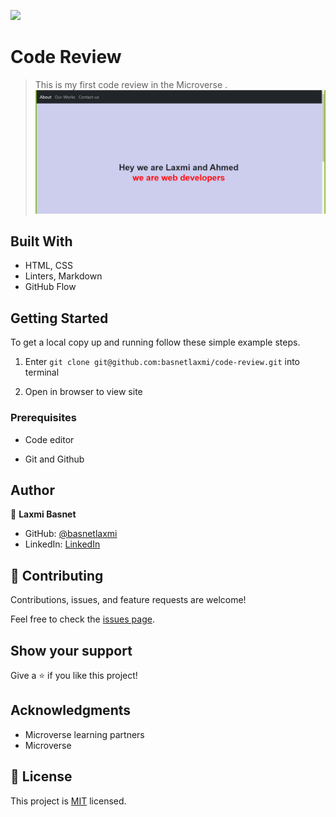![](https://img.shields.io/badge/Microverse-blueviolet)

# Code Review

> This is my first code review in the Microverse . 
![screenshot](./images/screenshot.PNG)

## Built With

- HTML, CSS
- Linters, Markdown
- GitHub Flow 

## Getting Started

To get a local copy up and running follow these simple example steps.

1) Enter `git clone git@github.com:basnetlaxmi/code-review.git` into terminal

2) Open in browser to view site


### Prerequisites

- Code editor

- Git and Github

## Author

👤 **Laxmi Basnet**

- GitHub: [@basnetlaxmi](https://github.com/basnetlaxmi)
- LinkedIn: [LinkedIn](https://np.linkedin.com/in/laxmi-basnet-b22403131)

## 🤝 Contributing

Contributions, issues, and feature requests are welcome!

Feel free to check the [issues page](../../issues/).

## Show your support

Give a ⭐️ if you like this project!

## Acknowledgments

- Microverse learning partners
- Microverse

## 📝 License

This project is [MIT](./MIT.md) licensed.
